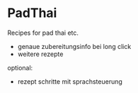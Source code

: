 # PadThai
Recipes for pad thai etc.


- genaue zubereitungsinfo bei long click
- weitere rezepte


optional:
- rezept schritte mit sprachsteuerung
